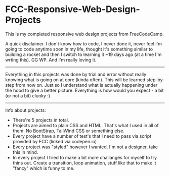 # FCC-Responsive-Web-Design-Projects
This is my completed responsive web design projects from FreeCodeCamp.

A quick disclaimer. 
I don't know how to code, I never done it, never feel I'm going to code anytime soon in my life, thought it's something similar to building a rocket and then I switch to learning it ~19 days ago (at a time I'm wrting this). GG WP. And I'm really loving it.

___________
Everything in this projects was done by trial and error without really knowing what is going on at core (kinda often). 
This will be learned step-by-step from now on. Just so I understand what is actually happening under the hood to give a better picture.
Everything is how would you expect - a bit (or not a bit) clunky :)

____________
Info about projects:
- There're 5 projects in total.
- Projects are aimed to plain CSS and HTML. That's what I used in all of them. No BootStrap, TailWind CSS or something else.
- Every project have a number of test's that I need to pass via script provided by FCC (linked via codepen.io)
- Every project was "styled" however I wanted. I'm not a designer, take this in mind.
- In every project I tried to make a bit more challanges for myself to try thins out. Create a transition, loop animation, stuff like that to make it     "fancy" which is funny to me. 

